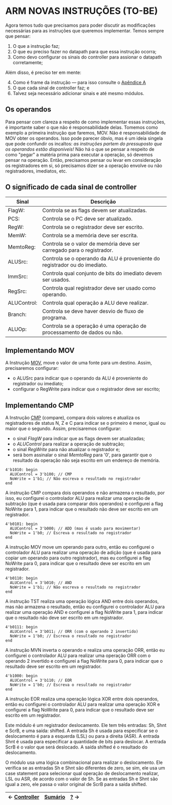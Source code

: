 # ARM NOVAS INSTRUÇÕES (TO-BE)

Agora temos tudo que precisamos para poder discutir as modificações necessárias para as instruções que queremos implementar. Temos sempre que pensar:

1. O que a instrução faz;
2. O que eu preciso fazer no datapath para que essa instrução ocorra;
3. Como devo configurar os sinais do controller para assionar o datapath corretamente;

Além disso, é preciso ter em mente:

4. Como é frame da instrução — para isso consulte o [Apêndice A](https://github.com/Batchuka/Projeto-ARM-Single-Cycle-IFES/blob/main/Documenta%C3%A7%C3%A3o/1%20%E2%80%94%20INTRODU%C3%87%C3%83O%20e%20APENDICES/A%20%E2%80%94%20FRAME%20DAS%20NOVAS%20INSTRU%C3%87%C3%95ES.md#a---novas-instru%C3%A7%C3%B5es)
5. O que cada sinal de controller faz; e
6. Talvez seja necessário adicionar sinais e até mesmo módulos.

## Os operandos

Para pensar com clareza a respeito de como implementar essas instruções, é importante saber o que não é responsabilidade delas. Tomemos como exemplo a primeira instrução que faremos, MOV. Não é responsabilidade de MOV obter os operandos. Isso pode parecer óbvio, mas é um ideia singela que pode confundir os incaltos: *as instruções partem do pressuposto que os operandos estão disponíveis!* Não há o que se pensar a respeito de como "pegar" a matéria prima para executar a operação, só devemos pensar na operação. Então, precisamos pensar ou levar em consideração os registradores em si, só precisamos dizer se a operação envolve ou não registradores, imediatos, etc.

## O significado de cada sinal de controller

|Sinal       |Descrição                                                                 |
|------------|--------------------------------------------------------------------------|
|FlagW:      |Controla se as flags devem ser atualizadas.                               |
|PCS:        |Controla se o PC deve ser atualizado.                                     |
|RegW:       |Controla se o registrador deve ser escrito.                               |
|MemW:       |Controla se a memória deve ser escrita.                                   |
|MemtoReg:   |Controla se o valor de memória deve ser carregado para o registrador.     |
|ALUSrc:     |Controla se o operando da ALU é proveniente do registrador ou do imediato.|
|ImmSrc:     |Controla qual conjunto de bits do imediato devem ser usados.              |
|RegSrc:     |Controla qual registrador deve ser usado como operando.                   |
|ALUControl: |Controla qual operação a ALU deve realizar.                               |
|Branch:     |Controla se deve haver desvio de fluxo de programa.                       |
|ALUOp:      |Controla se a operação é uma operação de processamento de dados ou não.   |

## Implementando MOV

A Instrução [MOV](https://github.com/Batchuka/Projeto-ARM-Single-Cycle-IFES/edit/main/Documenta%C3%A7%C3%A3o/1%20%E2%80%94%20INTRODU%C3%87%C3%83O%20e%20APENDICES/A%20%E2%80%94%20FRAME%20DAS%20NOVAS%20INSTRU%C3%87%C3%95ES.md#mov), move o valor de uma fonte para um destino. Assim, precisaremos configurar:

- o ALUSrc para indicar que o operando da ALU é proveniente do registrador ou imediato;
- configurar o RegWrite para indicar que o registrador deve ser escrito;

## Implementando CMP

A Instrução [CMP](https://github.com/Batchuka/Projeto-ARM-Single-Cycle-IFES/edit/main/Documenta%C3%A7%C3%A3o/1%20%E2%80%94%20INTRODU%C3%87%C3%83O%20e%20APENDICES/A%20%E2%80%94%20FRAME%20DAS%20NOVAS%20INSTRU%C3%87%C3%95ES.md#cmp) (compare), compara dois valores e atualiza os registradores de status N, Z e C para indicar se o primeiro é menor, igual ou maior que o segundo. Assim, precisaremos configurar:

- o sinal $FlagW$ para indicar que as flags devem ser atualizadas;
- o $ALUControl$ para realizar a operação de subtração;
- o sinal $RegWrite$ para não atualizar o registrador e;
- será bom assinalar o sinal $MemtoReg$ para '0', para garantir que o resultado da operação não seja escrito em um endereço de memória. 


```
4'b1010: begin
  ALUControl = 3'b100; // CMP
  NoWrite = 1'b1; // Não escreva o resultado no registrador
end
```

A instrução CMP compara dois operandos e não armazena o resultado, por isso, eu configurei o controlador ALU para realizar uma operação de subtração (que é usada para comparar dois operandos) e configurei a flag NoWrite para 1, para indicar que o resultado não deve ser escrito em um registrador.

```
4'b0101: begin
  ALUControl = 3'b000; // ADD (mas é usado para movimentar)
  NoWrite = 1'b0; // Escreva o resultado no registrador
end
```

A instrução MOV move um operando para outro, então eu configurei o controlador ALU para realizar uma operação de adição (que é usada para copiar um operando para outro registrador), mas eu configurei a flag NoWrite para 0, para indicar que o resultado deve ser escrito em um registrador.

```
4'b0110: begin
  ALUControl = 3'b010; // AND
  NoWrite = 1'b1; // Não escreva o resultado no registrador
end
```

A instrução TST realiza uma operação lógica AND entre dois operandos, mas não armazena o resultado, então eu configurei o controlador ALU para realizar uma operação AND e configurei a flag NoWrite para 1, para indicar que o resultado não deve ser escrito em um registrador.

```
4'b0111: begin
  ALUControl = 3'b011; // ORR (com o operando 2 invertido)
  NoWrite = 1'b0; // Escreva o resultado no registrador
end
```

A instrução MVN inverta o operando e realiza uma operação ORR, então eu configurei o controlador ALU para realizar uma operação ORR com o operando 2 invertido e configurei a flag NoWrite para 0, para indicar que o resultado deve ser escrito em um registrador.

```
4'b1000: begin
  ALUControl = 3'b110; // EOR
  NoWrite = 1'b0; // Escreva o resultado no registrador
end
```

A instrução EOR realiza uma operação lógica XOR entre dois operandos, então eu configurei o controlador ALU para realizar uma operação XOR e configurei a flag NoWrite para 0, para indicar que o resultado deve ser escrito em um registrador.



Este módulo é um registrador deslocamento. Ele tem três entradas: Sh, Shnt e ScrB, e uma saída: shifted. A entrada Sh é usada para especificar se o deslocamento é para a esquerda (LSL) ou para a direita (ASR). A entrada Shnt é usada para especificar a quantidade de bits para deslocar. A entrada ScrB é o valor que será deslocado. A saída shifted é o resultado do deslocamento.

O módulo usa uma lógica combinacional para realizar o deslocamento. Ele verifica se as entradas Sh e Shnt são diferentes de zero, se sim, ele usa um case statement para selecionar qual operação de deslocamento realizar, LSL ou ASR, de acordo com o valor de Sh. Se as entradas Sh e Shnt são igual a zero, ele passa o valor original de ScrB para a saída shifted.



|$\leftarrow$ [Controller](https://github.com/Batchuka/Projeto-ARM-Single-Cycle-IFES/blob/main/Documenta%C3%A7%C3%A3o/2%20%E2%80%94%20ARM%20SINGLE%20CYCLE%20AS-IS/Controller.md#controler) | [Sumário](https://github.com/Batchuka/Projeto-ARM-Single-Cycle-IFES#sum%C3%A1rio) | [?]() $\rightarrow$|
|-|-|-|
